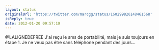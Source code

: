 ```yaml
---
layout: status
originalUrl: 'https://twitter.com/marcgg/status/160299820148461568'
isReply: true
date: 2012-01-20 09:57:10
---
```


@LALIGNEDEFREE J'ai reçu le sms de portabilité, mais je suis toujours en étape 1. Je ne veux pas être sans téléphone pendant des jours...

